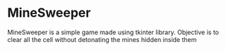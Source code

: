 # MineSweeper

MineSweeper is a simple game made using tkinter library. Objective is to clear all the cell without 
detonating the mines hidden inside them